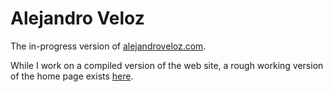 # Alejandro Veloz

The in-progress version of [alejandroveloz.com](alejandroveloz.com).

While I work on a compiled version of the web site, a rough working version of the home page exists [here](pages/index.md).